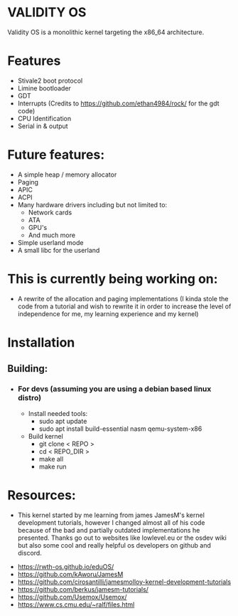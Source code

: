 # VALIDITY OS
Validity OS is a monolithic kernel targeting the x86_64 architecture.

# Features
- Stivale2 boot protocol
- Limine bootloader
- GDT
- Interrupts (Credits to https://github.com/ethan4984/rock/ for the gdt code)
- CPU Identification
- Serial in & output

# Future features:
- A simple heap / memory allocator
- Paging
- APIC
- ACPI
- Many hardware drivers including but not limited to:
	- Network cards
	- ATA
	- GPU's
	- And much more
- Simple userland mode
- A small libc for the userland

# This is currently being working on:
- A rewrite of the allocation and paging implementations (I kinda stole the code from a tutorial and wish to rewrite it in order to increase the level of independence for me, my learning experience and my kernel)

# Installation
## Building:
- ### For devs (assuming you are using a debian based linux distro)
	- Install needed tools:
		- sudo apt update
		- sudo apt install build-essential nasm qemu-system-x86
	- Build kernel
		- git clone < REPO >
		- cd < REPO_DIR >
		- make all
		- make run

# Resources:
- This kernel started by me learning from james JamesM's kernel development tutorials, however I changed almost all of his code because of the bad and partially outdated implementations he presented. Thanks go out to websites like lowlevel.eu or the osdev wiki but also some cool and really helpful os developers on github and discord.

* https://rwth-os.github.io/eduOS/
* https://github.com/kAworu/JamesM
* https://github.com/cirosantilli/jamesmolloy-kernel-development-tutorials
* https://github.com/berkus/jamesm-tutorials/
* https://github.com/Usemox/Usemox/
* https://www.cs.cmu.edu/~ralf/files.html
